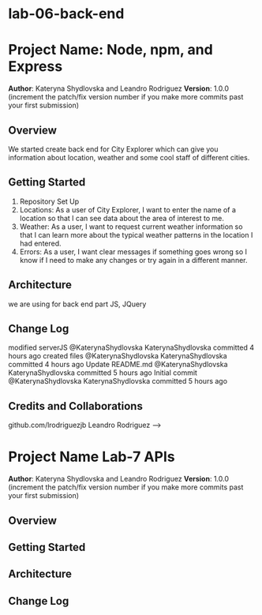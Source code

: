 # lab-06-back-end
 
# Project Name: Node, npm, and Express

**Author**: Kateryna Shydlovska and Leandro Rodriguez
**Version**: 1.0.0 (increment the patch/fix version number if you make more commits past your first submission)

## Overview
We started create back end for City Explorer which can give you information about location, weather and some cool staff of different cities.

## Getting Started
1. Repository Set Up
2. Locations: As a user of City Explorer, I want to enter the name of a location so that I can see data about the area of interest to me.
3. Weather: As a user, I want to request current weather information so that I can learn more about the typical weather patterns in the location I had entered.
4. Errors: As a user, I want clear messages if something goes wrong so I know if I need to make any changes or try again in a different manner.

## Architecture
we are using for back end part JS, JQuery

## Change Log
modified serverJS
@KaterynaShydlovska
KaterynaShydlovska committed 4 hours ago
created files
@KaterynaShydlovska
KaterynaShydlovska committed 4 hours ago
Update README.md
@KaterynaShydlovska
KaterynaShydlovska committed 5 hours ago
Initial commit
@KaterynaShydlovska
KaterynaShydlovska committed 5 hours ago

## Credits and Collaborations
github.com/lrodriguezjb
Leandro Rodriguez
-->



# Project Name Lab-7 APIs

**Author**:  Kateryna Shydlovska and Leandro Rodriguez
**Version**: 1.0.0 (increment the patch/fix version number if you make more commits past your first submission)

## Overview
<!-- Provide a high level overview of what this application is and why you are building it, beyond the fact that it's an assignment for this class. (i.e. What's your problem domain?) -->

## Getting Started
<!-- What are the steps that a user must take in order to build this app on their own machine and get it running? -->

## Architecture
<!-- Provide a detailed description of the application design. What technologies (languages, libraries, etc) you're using, and any other relevant design information. -->

## Change Log
<!-- Use this area to document the iterative changes made to your application as each feature is successfully implemented. Use time stamps. Here's an examples:

01-01-2001 4:59pm - Application now has a fully-functional express server, with a GET route for the location resource.

## Credits and Collaborations

github.com/lrodriguezjb
Leandro Rodriguez

Number and name of feature: 1. Data formatting: As a user, I want the application to provide properly formatted data so that I can view similar data for any location I choose.
2. Locations: As a user, I want to enter the name of a location so that I do not need to look up the latitude and longitude every time I learn about a new location.
Estimate of time needed to complete: 4h

Start time: 9:00am

Finish time: _____

Actual time needed to complete: _____
